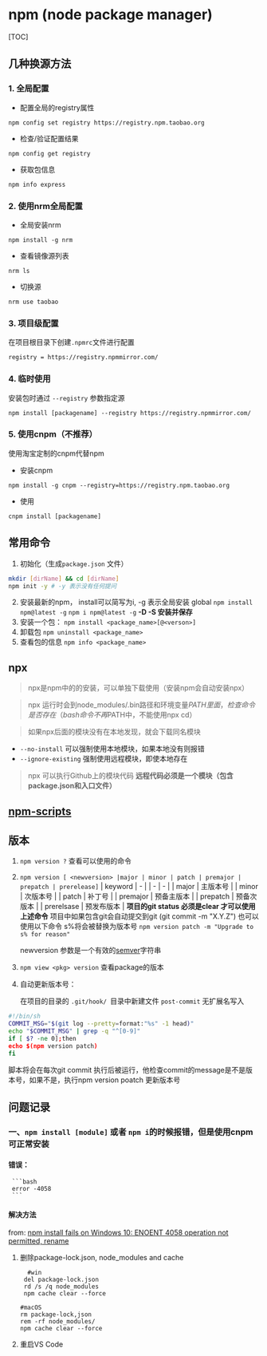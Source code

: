 # npm (node package manager)
[TOC]


## 几种换源方法

### 1. 全局配置

- 配置全局的registry属性

```shell
npm config set registry https://registry.npm.taobao.org
```

- 检查/验证配置结果

```shell
npm config get registry
```

- 获取包信息

```shell
npm info express
```



### 2. 使用nrm全局配置

- 全局安装nrm

```shell
npm install -g nrm
```

- 查看镜像源列表

```shell
nrm ls
```

- 切换源

```shell
nrm use taobao
```



### 3. 项目级配置

在项目根目录下创建`.npmrc`文件进行配置

```
registry = https://registry.npmmirror.com/
```

### 4. 临时使用

安装包时通过 `--registry` 参数指定源

```shell 
npm install [packagename] --registry https://registry.npmmirror.com/
```

### 5. 使用cnpm（不推荐）

使用淘宝定制的cnpm代替npm

- 安装cnpm

```shell
npm install -g cnpm --registry=https://registry.npm.taobao.org
```

- 使用

```shell
cnpm install [packagename]
```



## 常用命令

1. 初始化（生成`package.json` 文件）

```bash
mkdir [dirName] && cd [dirName]
npm init -y # -y 表示没有任何提问
```
2. 安装最新的npm， install可以简写为i, -g 表示全局安装 global
`npm install npm@latest -g` 
`npm i npm@latest -g`
**-D -S 安装并保存**
3. 安装一个包：
`npm install <package_name>[@<verson>]`
4. 卸载包
`npm uninstall <package_name>`
5. 查看包的信息
`npm info <package_name>`

## npx
> npx是npm中的的安装，可以单独下载使用（安装npm会自动安装npx）

> npx 运行时会到node_modules/.bin路径和环境变量$PATH里面，检查命令是否存在
（bash 命令不再$PATH中，不能使用npx cd）

> 如果npx后面的模块没有在本地发现，就会下载同名模块

- `--no-install` 可以强制使用本地模块，如果本地没有则报错
- `--ignore-existing` 强制使用远程模块，即使本地存在

> npx 可以执行Github上的模块代码 **远程代码必须是一个模块（包含package.json和入口文件）**

## [npm-scripts](https://docs.npmjs.com/misc/scripts)

## 版本
 1. `npm version ?` 查看可以使用的命令

 2. `npm version [ <newversion> |major | minor | patch | premajor | prepatch | prerelease]`
    | keyword | - |
    | - | - |
    | major | 主版本号 |
    | minor | 次版本号 |
    | patch | 补丁号 |
    | premajor | 预备主版本 | 
    | prepatch | 预备次版本 |
    | prerelsase | 预发布版本 |
    **项目的git status 必须是clear 才可以使用上述命令**
    项目中如果包含git会自动提交到git (git commit -m "X.Y.Z")
    也可以使用以下命令 s%将会被替换为版本号
    `npm version patch -m "Upgrade to s% for reason"`

    newversion 参数是一个有效的[semver](https://semver.org/lang/zh-CN/)字符串

  3. `npm view <pkg> version` 查看package的版本 

  4.  自动更新版本号：

      在项目的目录的 `.git/hook/ `目录中新建文件 `post-commit` 无扩展名写入

```bash
#!/bin/sh
COMMIT_MSG="$(git log --pretty=format:"%s" -1 head)"
echo "$COMMIT_MSG" | grep -q "^[0-9]"
if [ $? -ne 0];then
echo $(npm version patch)
fi
```


脚本将会在每次git commit 执行后被运行，他检查commit的message是不是版本号，如果不是，执行npm version poatch 更新版本号

## 问题记录
### 一、`npm install [module]` 或者 `npm i`的时候报错，但是使用cnpm可正常安装
#### 错误：
     ```bash
     error -4058
     ```

#### 解决方法
from: [npm install fails on Windows 10: ENOENT 4058 operation not permitted, rename](https://blog.josequinto.com/2017/06/23/npm-install-fails-on-windows-10-enoent-4058-operation-not-permitted-rename/#Environment)

1. 删除package-lock.json, node_modules and cache
    ```shell 
      #win
     del package-lock.json
     rd /s /q node_modules
     npm cache clear --force
    ```
    ```shell
    #macOS
    rm package-lock,json
    rem -rf node_modules/
    npm cache clear --force
    ```

2. 重启VS Code

